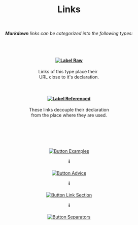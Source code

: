 
<div align = 'center'>
         
# Links
         
<br>

***Markdown*** *links can be categorized into the following types:*

<br>
<br>

#### [![Label Raw]][#]

Links of this type place their <br>
URL close to it's declaration.

<br>

#### [![Label Referenced]][#]

These links decouple their declaration <br>
from the place where they are used.

<br>
<br>
<br>
<br>

[![Button Examples]][Examples]

**🠗**

[![Button Advice]][Advice]

**🠗**

[![Button Link Section]][Link Section]

**🠗**

[![Button Separators]][Separators]

</div>

<br>


<!----------------------------------------------------------------------------->

[Label Referenced]: https://img.shields.io/badge/Referenced-609926?style=for-the-badge
[Label Raw]: https://img.shields.io/badge/Raw-A22430?style=for-the-badge

[#]: #

<!---------------------------------{ Sections }-------------------------------->

[Link Section]: Sections/Link%20Section.md 'Creating sections dedicated to links.'
[Separators]: Sections/Separators.md 'A small list of separator examples.'
[Examples]: Sections/Examples.md 'Examples of the link types.'
[Advice]: Sections/Advice.md 'What this guide recommends.'


<!---------------------------------{ Buttons }--------------------------------->

[Button Link Section]: https://img.shields.io/badge/Link_Section-D77310?style=for-the-badge&logoColor=white&logo=ElasticStack
[Button Separators]: https://img.shields.io/badge/Separators-0D597F?style=for-the-badge&logoColor=white&logo=Clyp
[Button Examples]: https://img.shields.io/badge/Examples-006643?style=for-the-badge&logoColor=white&logo=CodeReview
[Button Advice]: https://img.shields.io/badge/Advice-0E85CD?style=for-the-badge&logoColor=white&logo=GitHub


